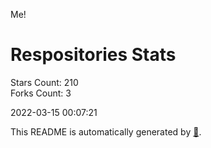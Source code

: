 Me!

# Respositories Stats
Stars Count: 210  
Forks Count: 3

2022-03-15 00:07:21  

This README is automatically generated by [🐰](https://github.com/rnitta/rnitta).
